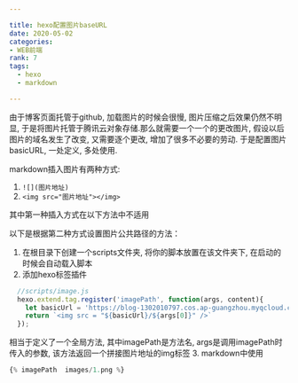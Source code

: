 ```yaml
---

title: hexo配置图片baseURL
date: 2020-05-02
categories: 
- WEB前端
rank: 7
tags: 
  - hexo
  - markdown

---
```

由于博客页面托管于github,  加载图片的时候会很慢, 图片压缩之后效果仍然不明显, 于是将图片托管于腾讯云对象存储.那么就需要一个一个的更改图片, 假设以后图片的域名发生了改变, 又需要逐个更改, 增加了很多不必要的劳动. 于是配置图片basicURL, 一处定义, 多处使用.


markdown插入图片有两种方式:
1. `![](图片地址)`
2. `<img src="图片地址"></img>`

其中第一种插入方式在以下方法中不适用

以下是根据第二种方式设置图片公共路径的方法：
1. 在根目录下创建一个scripts文件夹, 将你的脚本放置在该文件夹下, 在启动的时候会自动载入脚本
2. 添加hexo标签插件
```javascript
  //scripts/image.js
  hexo.extend.tag.register('imagePath', function(args, content){
    let basicUrl = 'https://blog-1302010797.cos.ap-guangzhou.myqcloud.com'
    return `<img src = "${basicUrl}/${args[0]}" />`
  });
```
相当于定义了一个全局方法, 其中imagePath是方法名, args是调用imagePath时传入的参数, 该方法返回一个拼接图片地址的img标签
3. markdown中使用
```javascript
{% imagePath  images/1.png %}
```